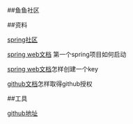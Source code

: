##鱼鱼社区


##资料

[spring社区](https://spring.io/guides)  

[spring web文档](https://spring.io/guides/gs/serving-web-content/)  第一个spring项目如何启动

[spring web文档](https://help.github.com/en/articles/adding-a-new-ssh-key-to-your-github-account)怎样创建一个key

[github文档](https://developer.github.com/apps/)怎样取得github授权

##工具

[github地址](https://github.com/)  